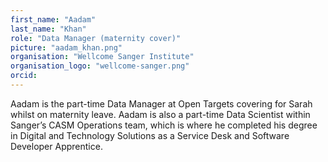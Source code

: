 ```yaml
---
first_name: "Aadam"
last_name: "Khan"
role: "Data Manager (maternity cover)"
picture: "aadam_khan.png"
organisation: "Wellcome Sanger Institute"
organisation_logo: "wellcome-sanger.png"
orcid: 
---
```


Aadam is the part-time Data Manager at Open Targets covering for Sarah whilst on maternity leave. Aadam is also a part-time Data Scientist within Sanger’s CASM Operations team, which is where he completed his degree in Digital and Technology Solutions as a Service Desk and Software Developer Apprentice.